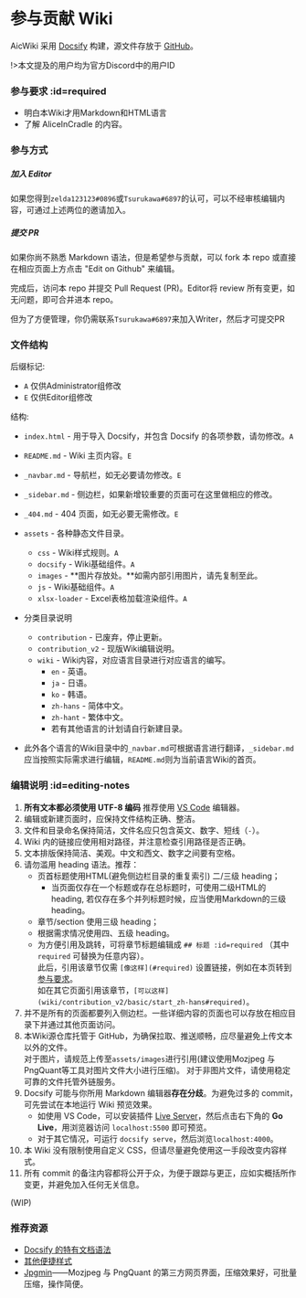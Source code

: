 # 参与贡献 Wiki

AicWiki 采用 [Docsify](https://docsify.js.org) 构建，源文件存放于 [GitHub](https://github.com/AliceInCradle-Community/Wiki)。

!>本文提及的用户均为官方Discord中的用户ID

### 参与要求 :id=required

- 明白本Wiki才用Markdown和HTML语言
- 了解 AliceInCradle 的内容。

### 参与方式

##### 加入 Editor

如果您得到`zelda123123#0896`或`Tsurukawa#6897`的认可，可以不经审核编辑内容，可通过上述两位的邀请加入。

##### 提交 PR

如果你尚不熟悉 Markdown 语法，但是希望参与贡献，可以 fork 本 repo 或直接在相应页面上方点击 "Edit on Github" 来编辑。

完成后，访问本 repo 并提交 Pull Request (PR)。Editor将 review 所有变更，如无问题，即可合并进本 repo。

但为了方便管理，你仍需联系`Tsurukawa#6897`来加入Writer，然后才可提交PR


### 文件结构

后缀标记:

- `A` 仅供Administrator组修改
- `E` 仅供Editor组修改

结构:

- `index.html` - 用于导入 Docsify，并包含 Docsify 的各项参数，请勿修改。`A`
- `README.md` - Wiki 主页内容。`E`
- `_navbar.md` - 导航栏，如无必要请勿修改。`E`
- `_sidebar.md` - 侧边栏，如果新增较重要的页面可在这里做相应的修改。
- `_404.md` - 404 页面，如无必要无需修改。`E`
- `assets` - 各种静态文件目录。
  - `css` - Wiki样式规则。`A`
  - `docsify` - Wiki基础组件。`A`
  - `images` - **图片存放处。**如需内部引用图片，请先复制至此。
  - `js` - Wiki基础组件。`A`
  - `xlsx-loader` - Excel表格加载渲染组件。`A`
- 分类目录说明
  - `contribution` - 已废弃，停止更新。
  - `contribution_v2` - 现版Wiki编辑说明。
  - `wiki` - Wiki内容，对应语言目录进行对应语言的编写。
    + `en` - 英语。
    + `ja` - 日语。
    + `ko` - 韩语。
    + `zh-hans` - 简体中文。
    + `zh-hant` - 繁体中文。
    + 若有其他语言的计划请自行新建目录。

  

- 此外各个语言的Wiki目录中的`_navbar.md`可根据语言进行翻译，`_sidebar.md`应当按照实际需求进行编辑，`README.md`则为当前语言Wiki的首页。

### 编辑说明 :id=editing-notes

1. **所有文本都必须使用 UTF-8 编码** 推荐使用 [VS Code](https://code.visualstudio.com/) 编辑器。
2. 编辑或新建页面时，应保持文件结构正确、整洁。
3. 文件和目录命名保持简洁，文件名应只包含英文、数字、短线（`-`）。
4. Wiki 内的链接应使用相对路径，并注意检查引用路径是否正确。
5. 文本排版保持简洁、美观。中文和西文、数字之间要有空格。
6. 请勿滥用 heading 语法。推荐：
   - 页首标题使用HTML(避免侧边栏目录的重复索引) 二/三级 heading；
     + 当页面仅存在一个标题或存在总标题时，可使用二级HTML的heading, 若仅存在多个并列标题时候，应当使用Markdown的三级heading。
   - 章节/section 使用三级 heading；
   - 根据需求情况使用四、五级 heading。
   - 为方便引用及跳转，可将章节标题编辑成 `## 标题 :id=required` （其中 `required` 可替换为任意内容）。  
   此后，引用该章节仅需 `[像这样](#required)` 设置链接，例如在本页转到[参与要求](#required)。  
   如在其它页面引用该章节，`[可以这样](wiki/contribution_v2/basic/start_zh-hans#required)`。
7. 并不是所有的页面都要列入侧边栏。一些详细内容的页面也可以存放在相应目录下并通过其他页面访问。
8. 本Wiki源仓库托管于 GitHub，为确保拉取、推送顺畅，应尽量避免上传文本以外的文件。  
  对于图片，请规范上传至`assets/images`进行引用(建议使用Mozjpeg 与 PngQuant等工具对图片文件大小进行压缩)。
  对于非图片文件，请使用稳定可靠的文件托管外链服务。
9. Docsify 可能与你所用 Markdown 编辑器**存在分歧**。为避免过多的 commit，可先尝试在本地运行 Wiki 预览效果。
   - 如使用 VS Code，可以安装插件 [Live Server](https://marketplace.visualstudio.com/items?itemName=ritwickdey.LiveServer)，然后点击右下角的 **Go Live**，用浏览器访问 `localhost:5500` 即可预览。  
   - 对于其它情况，可运行 `docsify serve`，然后浏览`localhost:4000`。
10. 本 Wiki 没有限制使用自定义 CSS，但请尽量避免使用这一手段改变内容样式。<br>
12. 所有 commit 的备注内容都将公开于众，为便于跟踪与更正，应如实概括所作变更，并避免加入任何无关信息。

(WIP)

### 推荐资源

* [Docsify 的特有文档语法](https://docsify.js.org/#/helpers)
* [其他便捷样式](contribution_v2/stylesheet/others_zh-hans)
* [Jpgmin](https://jpgmin.cn)——Mozjpeg 与 PngQuant 的第三方网页界面，压缩效果好，可批量压缩，操作简便。
